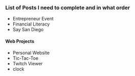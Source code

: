 ### List of Posts I need to complete and in what order
- Entrepreneur Event
- Financial Literacy
- Say San Diego

#### Web Projects
* Personal Website
* Tic-Tac-Toe
* Twitch Viewer
* clock
